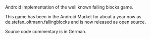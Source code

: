 Android implementation of the well known falling blocks game.

This game has been in the Android Market for about a year now as de.stefan\_oltmann.fallingblocks and is now released as open source.

Source code commentary is in German.